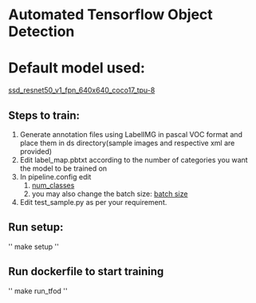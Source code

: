 # Automated Tensorflow Object Detection
# Default model used:
<a href=http://download.tensorflow.org/models/object_detection/tf2/20200711/ssd_resnet50_v1_fpn_640x640_coco17_tpu-8.tar.gz>ssd_resnet50_v1_fpn_640x640_coco17_tpu-8</a>

## Steps to train:
1. Generate annotation files using LabelIMG in pascal VOC format and place them in ds directory(sample images and respective xml are provided)
2. Edit label_map.pbtxt according to the number of categories you want the model to be trained on
3. In pipeline.config edit
   1. <a href=https://github.com/spsc0894/automated_tfod/blob/main/pipeline.config#L3>num_classes</a>
   2. you may also change the batch size: <a href=https://github.com/spsc0894/automated_tfod/blob/main/pipeline.config#L131>batch size</a>
4. Edit test_sample.py as per your requirement.


## Run setup:
''
make setup
''

## Run dockerfile to start training
''
make run_tfod
''
